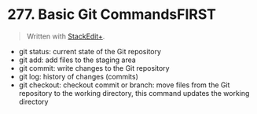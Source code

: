 # 277. Basic Git CommandsFIRST


> Written with [StackEdit+](https://stackedit.net/).


- git status: current state of the Git repository
- git add: add files to the staging area
- git commit: write changes to the Git repository
- git log: history of changes (commits)
- git checkout: checkout commit or branch: move files from the Git repository to the working directory, this command updates the working directory




<!--stackedit_data:
eyJoaXN0b3J5IjpbLTIwMjgyMzE3MiwtMTg5MTgzNTI4NSwtND
c5ODgwOTUyXX0=
-->